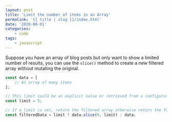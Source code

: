 ```yaml
---
layout: post
title: 'Limit the number of items in an Array'
permalink: '{{ title | slug }}/index.html'
date: '2020-08-01'
categories:
    - code
tags:
    - javascript
---
```


Suppose you have an array of blog posts but only want to show a limited number of results, you can use the `slice()` method to create a new filtered array without mutating the original.

```javascript
const data = [
	// An array of many items
];

// This limit could be an explicit value or retrieved from a configuration setting.
const limit = 5;

// If a limit is set, return the filtered array otherwise return the full array.
const filteredData = limit ? data.slice(0, limit) : data;
```
